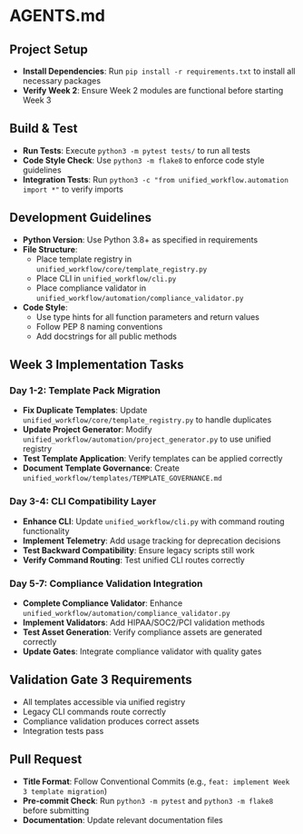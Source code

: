 # AGENTS.md

## Project Setup
- **Install Dependencies**: Run `pip install -r requirements.txt` to install all necessary packages
- **Verify Week 2**: Ensure Week 2 modules are functional before starting Week 3

## Build & Test
- **Run Tests**: Execute `python3 -m pytest tests/` to run all tests
- **Code Style Check**: Use `python3 -m flake8` to enforce code style guidelines
- **Integration Tests**: Run `python3 -c "from unified_workflow.automation import *"` to verify imports

## Development Guidelines
- **Python Version**: Use Python 3.8+ as specified in requirements
- **File Structure**:
  - Place template registry in `unified_workflow/core/template_registry.py`
  - Place CLI in `unified_workflow/cli.py`
  - Place compliance validator in `unified_workflow/automation/compliance_validator.py`
- **Code Style**:
  - Use type hints for all function parameters and return values
  - Follow PEP 8 naming conventions
  - Add docstrings for all public methods

## Week 3 Implementation Tasks

### Day 1-2: Template Pack Migration
- **Fix Duplicate Templates**: Update `unified_workflow/core/template_registry.py` to handle duplicates
- **Update Project Generator**: Modify `unified_workflow/automation/project_generator.py` to use unified registry
- **Test Template Application**: Verify templates can be applied correctly
- **Document Template Governance**: Create `unified_workflow/templates/TEMPLATE_GOVERNANCE.md`

### Day 3-4: CLI Compatibility Layer
- **Enhance CLI**: Update `unified_workflow/cli.py` with command routing functionality
- **Implement Telemetry**: Add usage tracking for deprecation decisions
- **Test Backward Compatibility**: Ensure legacy scripts still work
- **Verify Command Routing**: Test unified CLI routes correctly

### Day 5-7: Compliance Validation Integration
- **Complete Compliance Validator**: Enhance `unified_workflow/automation/compliance_validator.py`
- **Implement Validators**: Add HIPAA/SOC2/PCI validation methods
- **Test Asset Generation**: Verify compliance assets are generated correctly
- **Update Gates**: Integrate compliance validator with quality gates

## Validation Gate 3 Requirements
- All templates accessible via unified registry
- Legacy CLI commands route correctly
- Compliance validation produces correct assets
- Integration tests pass

## Pull Request
- **Title Format**: Follow Conventional Commits (e.g., `feat: implement Week 3 template migration`)
- **Pre-commit Check**: Run `python3 -m pytest` and `python3 -m flake8` before submitting
- **Documentation**: Update relevant documentation files